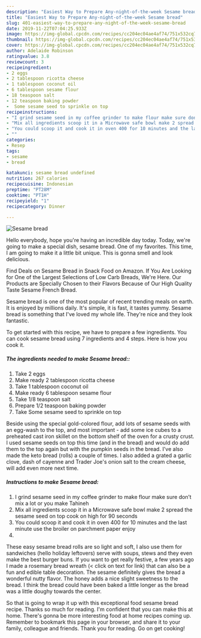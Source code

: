 ```yaml
---
description: "Easiest Way to Prepare Any-night-of-the-week Sesame bread"
title: "Easiest Way to Prepare Any-night-of-the-week Sesame bread"
slug: 401-easiest-way-to-prepare-any-night-of-the-week-sesame-bread
date: 2019-11-22T07:04:25.933Z
image: https://img-global.cpcdn.com/recipes/cc204ec04ae4af74/751x532cq70/sesame-bread-recipe-main-photo.jpg
thumbnail: https://img-global.cpcdn.com/recipes/cc204ec04ae4af74/751x532cq70/sesame-bread-recipe-main-photo.jpg
cover: https://img-global.cpcdn.com/recipes/cc204ec04ae4af74/751x532cq70/sesame-bread-recipe-main-photo.jpg
author: Adelaide Robinson
ratingvalue: 3.8
reviewcount: 3
recipeingredient:
- 2 eggs
- 2 tablespoon ricotta cheese
- 1 tablespoon coconut oil
- 6 tablespoon sesame flour
- 18 teaspoon salt
- 12 teaspoon baking powder
-  Some sesame seed to sprinkle on top
recipeinstructions:
- "I grind sesame seed in my coffee grinder to make flour make sure don’t mix a lot or you make Tahineh"
- "Mix all ingredients scoop it in a Microwave safe bowl make 2 spread the sesame seed on top cook on high for 90 seconds"
- "You could scoop it and cook it in oven 400 for 10 minutes and the last minute use the broiler on parchment paper enjoy"
- ""
categories:
- Resep
tags:
- sesame
- bread

katakunci: sesame bread undefined
nutrition: 267 calories
recipecuisine: Indonesian
preptime: "PT28M"
cooktime: "PT1H"
recipeyield: "1"
recipecategory: Dinner

---
```



![Sesame bread](https://img-global.cpcdn.com/recipes/cc204ec04ae4af74/751x532cq70/sesame-bread-recipe-main-photo.jpg)

Hello everybody, hope you're having an incredible day today. Today, we're going to make a special dish, sesame bread. One of my favorites. This time, I am going to make it a little bit unique. This is gonna smell and look delicious.

Find Deals on Sesame Bread in Snack Food on Amazon. If You Are Looking for One of the Largest Selections of Low Carb Breads, We&#39;re Here. Our Products are Specially Chosen to their Flavors Because of Our High Quality Taste Sesame French Bread.

Sesame bread is one of the most popular of recent trending meals on earth. It is enjoyed by millions daily. It's simple, it is fast, it tastes yummy. Sesame bread is something that I've loved my whole life. They're nice and they look fantastic.


To get started with this recipe, we have to prepare a few ingredients. You can cook sesame bread using 7 ingredients and 4 steps. Here is how you cook it.

##### The ingredients needed to make Sesame bread::

1. Take 2 eggs
1. Make ready 2 tablespoon ricotta cheese
1. Take 1 tablespoon coconut oil
1. Make ready 6 tablespoon sesame flour
1. Take 1/8 teaspoon salt
1. Prepare 1/2 teaspoon baking powder
1. Take  Some sesame seed to sprinkle on top


Beside using the special gold-colored flour, add lots of sesame seeds with an egg-wash to the top, and most important - add some ice cubes to a preheated cast iron skillet on the bottom shelf of the oven for a crusty crust. I used sesame seeds on top this time (and in the bread) and would do add them to the top again but with the pumpkin seeds in the bread. I&#39;ve also made the keto bread (rolls) a couple of times. I also added a grated a garlic clove, dash of cayenne and Trader Joe&#39;s onion salt to the cream cheese, will add even more next time. 

##### Instructions to make Sesame bread:

1. I grind sesame seed in my coffee grinder to make flour make sure don’t mix a lot or you make Tahineh
1. Mix all ingredients scoop it in a Microwave safe bowl make 2 spread the sesame seed on top cook on high for 90 seconds
1. You could scoop it and cook it in oven 400 for 10 minutes and the last minute use the broiler on parchment paper enjoy
1. 


These easy sesame bread rolls are so light and soft, I also use them for sandwiches (hello holiday leftovers) serve with soups, stews and they even make the best burger buns. If you want to get really festive, a few years ago I made a rosemary bread wreath (&lt; click on text for link) that can also be a fun and edible table decoration. The sesame definitely gives the bread a wonderful nutty flavor. The honey adds a nice slight sweetness to the bread. I think the bread could have been baked a little longer as the bread was a little doughy towards the center. 

So that is going to wrap it up with this exceptional food sesame bread recipe. Thanks so much for reading. I'm confident that you can make this at home. There's gonna be more interesting food at home recipes coming up. Remember to bookmark this page in your browser, and share it to your family, colleague and friends. Thank you for reading. Go on get cooking!
